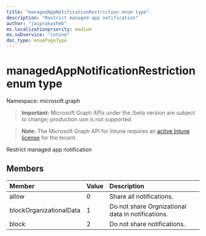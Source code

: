 ```yaml
---
title: "managedAppNotificationRestriction enum type"
description: "Restrict managed app notification"
author: "jaiprakashmb"
ms.localizationpriority: medium
ms.subservice: "intune"
doc_type: enumPageType
---
```


# managedAppNotificationRestriction enum type

Namespace: microsoft.graph
> **Important:** Microsoft Graph APIs under the /beta version are subject to change; production use is not supported.

> **Note:** The Microsoft Graph API for Intune requires an [active Intune license](https://go.microsoft.com/fwlink/?linkid=839381) for the tenant.


Restrict managed app notification

## Members
|Member|Value|Description|
|:---|:---|:---|
|allow|0|Share all notifications.|
|blockOrganizationalData|1|Do not share Orgnizational data in notifications.|
|block|2|Do not share notifications.|
